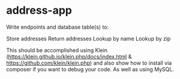# address-app

Write endpoints and database table(s) to: 

Store addresses 
Return addresses 
Lookup by name 
Lookup by zip 

This should be accomplished using Klein (https://klein.github.io/klein.php/docs/index.html & https://github.com/klein/klein.php) and also show how to install via composer if you want to debug your code. As well as using MySQL.
